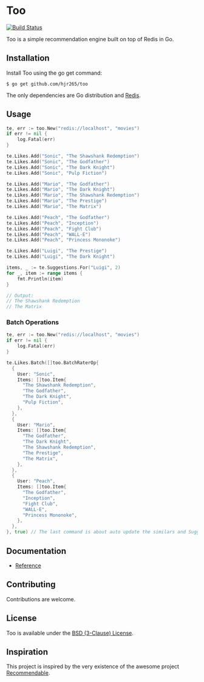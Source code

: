 # Too

[![Build Status](https://drone.io/github.com/hjr265/too/status.png)](https://drone.io/github.com/hjr265/too/latest)

Too is a simple recommendation engine built on top of Redis in Go.

## Installation

Install Too using the go get command:

    $ go get github.com/hjr265/too

The only dependencies are Go distribution and [Redis](http://redis.io).

## Usage

```go
te, err := too.New("redis://localhost", "movies")
if err != nil {
	log.Fatal(err)
}

te.Likes.Add("Sonic", "The Shawshank Redemption")
te.Likes.Add("Sonic", "The Godfather")
te.Likes.Add("Sonic", "The Dark Knight")
te.Likes.Add("Sonic", "Pulp Fiction")

te.Likes.Add("Mario", "The Godfather")
te.Likes.Add("Mario", "The Dark Knight")
te.Likes.Add("Mario", "The Shawshank Redemption")
te.Likes.Add("Mario", "The Prestige")
te.Likes.Add("Mario", "The Matrix")

te.Likes.Add("Peach", "The Godfather")
te.Likes.Add("Peach", "Inception")
te.Likes.Add("Peach", "Fight Club")
te.Likes.Add("Peach", "WALL·E")
te.Likes.Add("Peach", "Princess Mononoke")

te.Likes.Add("Luigi", "The Prestige")
te.Likes.Add("Luigi", "The Dark Knight")

items, _ := te.Suggestions.For("Luigi", 2)
for _, item := range items {
	fmt.Println(item)
}

// Output:
// The Shawshank Redemption
// The Matrix
```
### Batch Operations

``` go
te, err := too.New("redis://localhost", "movies")
if err != nil {
	log.Fatal(err)
}

te.Likes.Batch([]too.BatchRaterOp{
  {
    User: "Sonic",
    Items: []too.Item{
      "The Shawshank Redemption",
      "The Godfather",
      "The Dark Knight",
      "Pulp Fiction",
    },
  },
  {
    User: "Mario",
    Items: []too.Item{
      "The Godfather",
      "The Dark Knight",
      "The Shawshank Redemption",
      "The Prestige",
      "The Matrix",
    },
  },
  {
    User: "Peach",
    Items: []too.Item{
      "The Godfather",
      "Inception",
      "Fight Club",
      "WALL·E",
      "Princess Mononoke",
    },
  },
}, true) // The last command is about auto update the similars and Suggestions table
```

## Documentation

- [Reference](http://godoc.org/github.com/hjr265/too)

## Contributing

Contributions are welcome.

## License

Too is available under the [BSD (3-Clause) License](http://opensource.org/licenses/BSD-3-Clause).

## Inspiration

This project is inspired by the very existence of the awesome project [Recommendable](http://davidcel.is/recommendable/).
